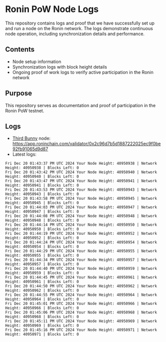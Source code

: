 # Ronin PoW Node Logs

This repository contains logs and proof that we have successfully set up and run a node on the Ronin network. The logs demonstrate continuous node operation, including synchronization details and performance.

## Contents

- Node setup information
- Synchronization logs with block height details
- Ongoing proof of work logs to verify active participation in the Ronin network

## Purpose

This repository serves as documentation and proof of participation in the Ronin PoW testnet.

## Logs

- [Third Bunny](https://thirdbunny.xyz/) node: https://app.roninchain.com/validator/0x2c96d7b5d1887222025ec9f0be92fb91065d9d87
- Latest logs:
```
Fri Dec 20 01:43:37 PM UTC 2024 Your Node Height: 40950938 | Network Height: 40950938 | Blocks Left: 0
Fri Dec 20 01:43:42 PM UTC 2024 Your Node Height: 40950940 | Network Height: 40950940 | Blocks Left: 0
Fri Dec 20 01:43:47 PM UTC 2024 Your Node Height: 40950941 | Network Height: 40950941 | Blocks Left: 0
Fri Dec 20 01:43:53 PM UTC 2024 Your Node Height: 40950943 | Network Height: 40950943 | Blocks Left: 0
Fri Dec 20 01:43:58 PM UTC 2024 Your Node Height: 40950945 | Network Height: 40950945 | Blocks Left: 0
Fri Dec 20 01:44:03 PM UTC 2024 Your Node Height: 40950947 | Network Height: 40950947 | Blocks Left: 0
Fri Dec 20 01:44:08 PM UTC 2024 Your Node Height: 40950948 | Network Height: 40950948 | Blocks Left: 0
Fri Dec 20 01:44:14 PM UTC 2024 Your Node Height: 40950950 | Network Height: 40950950 | Blocks Left: 0
Fri Dec 20 01:44:19 PM UTC 2024 Your Node Height: 40950952 | Network Height: 40950952 | Blocks Left: 0
Fri Dec 20 01:44:24 PM UTC 2024 Your Node Height: 40950954 | Network Height: 40950954 | Blocks Left: 0
Fri Dec 20 01:44:29 PM UTC 2024 Your Node Height: 40950955 | Network Height: 40950955 | Blocks Left: 0
Fri Dec 20 01:44:34 PM UTC 2024 Your Node Height: 40950957 | Network Height: 40950957 | Blocks Left: 0
Fri Dec 20 01:44:40 PM UTC 2024 Your Node Height: 40950959 | Network Height: 40950959 | Blocks Left: 0
Fri Dec 20 01:44:45 PM UTC 2024 Your Node Height: 40950961 | Network Height: 40950961 | Blocks Left: 0
Fri Dec 20 01:44:50 PM UTC 2024 Your Node Height: 40950962 | Network Height: 40950962 | Blocks Left: 0
Fri Dec 20 01:44:55 PM UTC 2024 Your Node Height: 40950964 | Network Height: 40950964 | Blocks Left: 0
Fri Dec 20 01:45:01 PM UTC 2024 Your Node Height: 40950966 | Network Height: 40950966 | Blocks Left: 0
Fri Dec 20 01:45:06 PM UTC 2024 Your Node Height: 40950968 | Network Height: 40950968 | Blocks Left: 0
Fri Dec 20 01:45:11 PM UTC 2024 Your Node Height: 40950969 | Network Height: 40950969 | Blocks Left: 0
Fri Dec 20 01:45:16 PM UTC 2024 Your Node Height: 40950971 | Network Height: 40950971 | Blocks Left: 0
```
